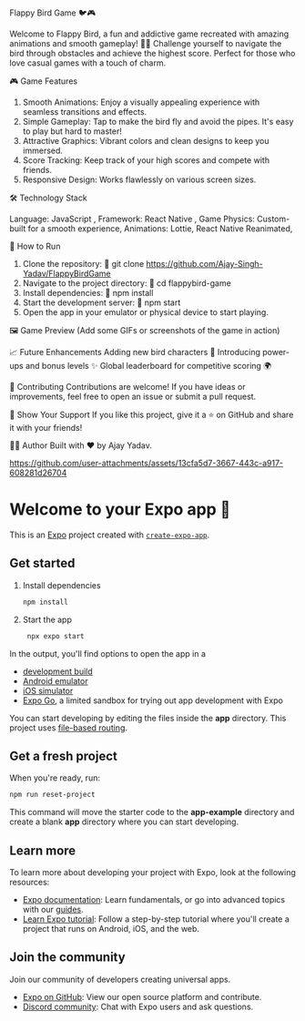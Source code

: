 
Flappy Bird Game 🐦🎮

Welcome to Flappy Bird, a fun and addictive game recreated with amazing animations and smooth gameplay! 🚀✨ Challenge yourself to navigate the bird through obstacles and achieve the highest score. Perfect for those who love casual games with a touch of charm.

🎮 Game Features

1. Smooth Animations: Enjoy a visually appealing experience with seamless transitions and effects.
2. Simple Gameplay: Tap to make the bird fly and avoid the pipes. It's easy to play but hard to master!
3. Attractive Graphics: Vibrant colors and clean designs to keep you immersed.
4. Score Tracking: Keep track of your high scores and compete with friends.
5. Responsive Design: Works flawlessly on various screen sizes.

🛠️ Technology Stack

   Language: JavaScript ,
   Framework: React Native ,
   Game Physics: Custom-built for a smooth experience,
   Animations: Lottie, React Native Reanimated,

🚀 How to Run
   1. Clone the repository:
       🚀 git clone https://github.com/Ajay-Singh-Yadav/FlappyBirdGame
   2. Navigate to the project directory:
      🚀  cd flappybird-game
   3. Install dependencies:
      🚀  npm install
   4. Start the development server:
      🚀  npm start
   5. Open the app in your emulator or physical device to start playing.

 🖼️ Game Preview
      (Add some GIFs or screenshots of the game in action)   
      
 📈 Future Enhancements
     Adding new bird characters 🐥
     Introducing power-ups and bonus levels ✨
     Global leaderboard for competitive scoring 🌍
     
 🤝 Contributing
     Contributions are welcome! If you have ideas or improvements, feel free to open an issue or submit a pull request.

  🌟 Show Your Support
     If you like this project, give it a ⭐ on GitHub and share it with your friends!

   🧑‍💻 Author
      Built with ❤️ by Ajay Yadav.

      

https://github.com/user-attachments/assets/13cfa5d7-3667-443c-a917-608281d26704



# Welcome to your Expo app 👋

This is an [Expo](https://expo.dev) project created with [`create-expo-app`](https://www.npmjs.com/package/create-expo-app).

## Get started

1. Install dependencies

   ```bash
   npm install
   ```

2. Start the app

   ```bash
    npx expo start
   ```

In the output, you'll find options to open the app in a

- [development build](https://docs.expo.dev/develop/development-builds/introduction/)
- [Android emulator](https://docs.expo.dev/workflow/android-studio-emulator/)
- [iOS simulator](https://docs.expo.dev/workflow/ios-simulator/)
- [Expo Go](https://expo.dev/go), a limited sandbox for trying out app development with Expo

You can start developing by editing the files inside the **app** directory. This project uses [file-based routing](https://docs.expo.dev/router/introduction).

## Get a fresh project

When you're ready, run:

```bash
npm run reset-project
```

This command will move the starter code to the **app-example** directory and create a blank **app** directory where you can start developing.

## Learn more

To learn more about developing your project with Expo, look at the following resources:

- [Expo documentation](https://docs.expo.dev/): Learn fundamentals, or go into advanced topics with our [guides](https://docs.expo.dev/guides).
- [Learn Expo tutorial](https://docs.expo.dev/tutorial/introduction/): Follow a step-by-step tutorial where you'll create a project that runs on Android, iOS, and the web.

## Join the community

Join our community of developers creating universal apps.

- [Expo on GitHub](https://github.com/expo/expo): View our open source platform and contribute.
- [Discord community](https://chat.expo.dev): Chat with Expo users and ask questions.
